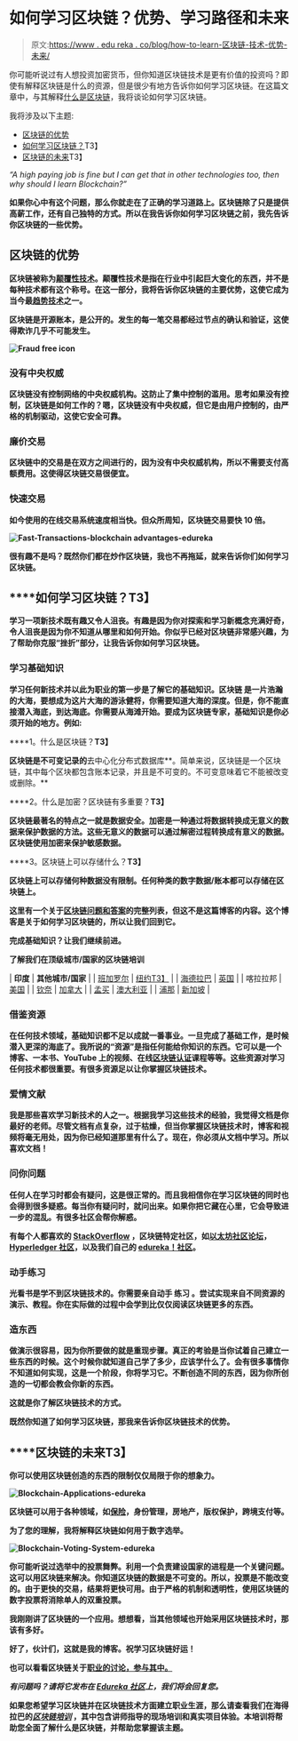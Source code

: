 # 如何学习区块链？优势、学习路径和未来

> 原文:[https://www . edu reka . co/blog/how-to-learn-区块链-技术-优势-未来/](https://www.edureka.co/blog/how-to-learn-blockchain-technology-advantages-future/)

你可能听说过有人想投资加密货币，但你知道区块链技术是更有价值的投资吗？即使有解释区块链是什么的资源，但是很少有地方告诉你如何学习区块链。在这篇文章中，与其解释[什么是区块链](https://www.edureka.co/blog/how-blockchain-works/)，我将谈论如何学习区块链。

我将涉及以下主题:

*   [区块链的优势](#AdvantagesofBlockchain)
*   [如何学习区块链？](#HowtolearnBlockchain)T3】
*   [区块链的未来](#FutureofBlockchain)T3】

*“A high paying job is fine but I can get that in other technologies too, then why should I learn Blockchain?”*

**如果你心中有这个问题，那么你就走在了正确的学习道路上。区块链除了只是提供高薪工作，还有自己独特的方式。所以在我告诉你如何学习区块链之前，我先告诉你区块链的一些优势。**

## ****区块链的优势****

**区块链被称为[颠覆性技术](https://www.edureka.co/community/32046/why-is-blockchain-called-a-disruptive-technology?show=32046#q32046)。颠覆性技术是指在行业中引起巨大变化的东西，并不是每种技术都有这个称号。在这一部分，我将告诉你区块链的主要优势，这使它成为当今最[趋势技术](https://www.edureka.co/blog/top-10-trending-technologies/)之一。**

**区块链是开源账本，是公开的。发生的每一笔交易都经过节点的确认和验证，这使得欺诈几乎不可能发生。**

**![Fraud free icon](../Images/6837766d9c25b5142eb254cf3e076d04.png)**

### ****没有中央权威****

**区块链没有控制网络的中央权威机构。这防止了集中控制的滥用。思考如果没有控制，区块链是如何工作的？嗯，区块链没有中央权威，但它是由用户控制的，由严格的机制驱动，这使它安全可靠。**

### ****廉价交易****

**区块链中的交易是在双方之间进行的，因为没有中央权威机构，所以不需要支付高额费用。这使得区块链交易很便宜。**

### ****快速交易****

**如今使用的在线交易系统速度相当快。但众所周知，区块链交易要快 10 倍。**

**![Fast-Transactions-blockchain advantages-edureka](../Images/d45f9604363e60a8550da2c5d9053b4f.png)**

**很有趣不是吗？既然你们都在炒作区块链，我也不再拖延，就来告诉你们如何学习区块链。**

## ****如何学习区块链？**T3】**

**学习一项新技术既有趣又令人沮丧。有趣是因为你对探索和学习新概念充满好奇，令人沮丧是因为你不知道从哪里和如何开始。你似乎已经对区块链非常感兴趣，为了帮助你克服“挫折”部分，让我告诉你如何学习区块链。**

### ****学习基础知识****

**学习任何新技术并以此为职业的第一步是了解它的基础知识。区块链 是一片浩瀚的大海，要想成为这片大海的游泳健将，你需要知道大海的深度。但是，你不能直接潜入海底，到达海底。你需要从海滩开始。要成为区块链专家，基础知识是你必须开始的地方。例如:**

****1。什么是区块链？**T3】**

**区块链是不可变记录的**去中心化分布式数据库**。简单来说，区块链是一个区块链，其中每个区块都包含账本记录，并且是不可变的。不可变意味着它不能被改变或删除。**

****2。什么是加密？区块链有多重要？**T3】**

**区块链最著名的特点之一就是数据安全。加密是一种通过将数据转换成无意义的数据来保护数据的方法。这些无意义的数据可以通过解密过程转换成有意义的数据。区块链使用加密来保护敏感数据。**

****3。区块链上可以存储什么？**T3】**

**区块链上可以存储何种数据没有限制。任何种类的数字数据/账本都可以存储在区块链上。**

**这里有一个关于[区块链问题和答案](https://www.edureka.co/blog/interview-questions/blockchain-interview-questions/)的完整列表，但这不是这篇博客的内容。这个博客是关于如何学习区块链的，所以让我们回到它。**

**完成基础知识？让我们继续前进。**

****了解我们在顶级城市/国家的区块链培训****

| **印度** | **其他城市/国家** |
| [班加罗尔](https://www.edureka.co/blockchain-training-bangalore) | [纽约T3】](https://www.edureka.co/blockchain-training-new-york-city) |
| [海德拉巴](https://www.edureka.co/blockchain-training-hyderabad) | [英国](https://www.edureka.co/blockchain-training-uk) |
| 喀拉拉邦 | [美国](https://www.edureka.co/blockchain-training-usa) |
| [钦奈](https://www.edureka.co/blockchain-training-chennai) | [加拿大](https://www.edureka.co/blockchain-training-canada) |
| [孟买](https://www.edureka.co/blockchain-training-mumbai) | [澳大利亚](https://www.edureka.co/blockchain-training-australia) |
| [浦那](https://www.edureka.co/blockchain-training-pune) | [新加坡](https://www.edureka.co/blockchain-training-singapore) |

### ****借鉴资源****

**在任何技术领域，基础知识都不足以成就一番事业。一旦完成了基础工作，是时候潜入更深的海底了。我所说的“资源”是指任何能给你知识的东西。它可以是一个博客、一本书、YouTube 上的视频、在线[区块链认证](https://www.edureka.co/blockchain-training)课程等等。这些资源对学习任何技术都很重要。有很多资源足以让你掌握区块链技术。**

### ****爱情文献****

**我是那些喜欢学习新技术的人之一。根据我学习这些技术的经验，我觉得文档是你最好的老师。尽管文档有点复杂，过于枯燥，但当你掌握区块链技术时，博客和视频将毫无用处，因为你已经知道那里有什么了。现在，你必须从文档中学习。所以喜欢文档！**

### ****问你问题****

**任何人在学习时都会有疑问，这是很正常的。而且我相信你在学习区块链的同时也会得到很多疑惑。每当你有疑问时，就问出来。如果你把它藏在心里，它会导致进一步的混乱。有很多社区会帮你解惑。**

**有每个人都喜欢的 [StackOverflow](https://stackoverflow.com/) ，区块链特定社区，如[以太坊社区论坛](https://forum.ethereum.org/)， [Hyperledger 社区](https://www.hyperledger.org/community)，以及我们自己的 [edureka！社区](https://www.edureka.co/community/)。**

### ****动手练习****

**光看书是学不到区块链技术的。你需要亲自动手 练习 。尝试实现来自不同资源的演示、教程。你在实际做的过程中会学到比仅仅阅读区块链更多的东西。**

### ****造东西****

**做演示很容易，因为你所要做的就是重现步骤。真正的考验是当你试着自己建立一些东西的时候。这个时候你就知道自己学了多少，应该学什么了。会有很多事情你不知道如何实现，这是一个阶段，你将学习它。不断创造不同的东西，因为你所创造的一切都会教会你新的东西。**

**这就是你了解区块链技术的方式。**

**既然你知道了如何学习区块链，那我来告诉你区块链技术的优势。**

## ****区块链的未来**T3】**

**你可以使用区块链创造的东西的限制仅仅局限于你的想象力。**

**![Blockchain-Applications-edureka](../Images/b1fb7fac596d5ce45ac73e70269763bb.png)**

**区块链可以用于各种领域，如[保险](https://www.edureka.co/blog/ethereum-smart-contract-project#SmartContractUseCase)，身份管理，房地产，版权保护，跨境支付等。**

**为了您的理解，我将解释区块链如何用于数字选举。**

**![Blockchain-Voting-System-edureka](../Images/081854c5d74a3101acc51bb63c04f7c6.png)**

**你可能听说过选举中的投票舞弊。利用一个负责建设国家的进程是一个关键问题。这可以用区块链来解决。你知道区块链的数据是不可变的。所以，投票是不能改变的。由于更快的交易，结果将更快可用。由于严格的机制和透明性，使用区块链的数字投票将消除单人的双重投票。**

**我刚刚讲了区块链的一个应用。想想看，当其他领域也开始采用区块链技术时，那该有多好。**

**好了，伙计们，这就是我的博客。祝学习区块链好运！**

**也可以看看区块链关于[职业的讨论，参与其中。](https://www.edureka.co/community/21164/career-in-blockchain)**

***有问题吗？请将它发布在 [Edureka 社区](https://edureka.co/community)上，我们将会回复您。***

**如果您希望学习区块链并在区块链技术方面建立职业生涯，那么请查看我们在海得拉巴的[***区块链培训***](http://www.edureka.co/blockchain-training-hyderabad) ，其中包含讲师指导的现场培训和真实项目体验。本培训将帮助您全面了解什么是区块链，并帮助您掌握该主题。**